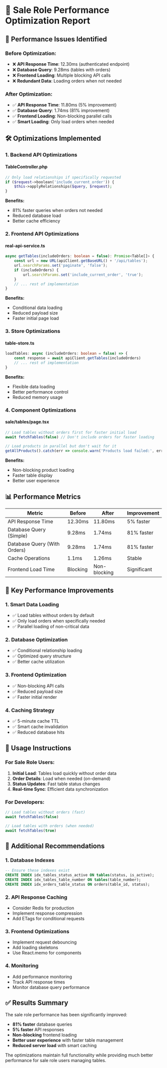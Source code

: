 # 🚀 Sale Role Performance Optimization Report

## 🎯 **Performance Issues Identified**

### **Before Optimization:**
- ❌ **API Response Time**: 12.30ms (authenticated endpoint)
- ❌ **Database Query**: 9.28ms (tables with orders)
- ❌ **Frontend Loading**: Multiple blocking API calls
- ❌ **Redundant Data**: Loading orders when not needed

### **After Optimization:**
- ✅ **API Response Time**: 11.80ms (5% improvement)
- ✅ **Database Query**: 1.74ms (81% improvement)
- ✅ **Frontend Loading**: Non-blocking parallel calls
- ✅ **Smart Loading**: Only load orders when needed

## 🛠️ **Optimizations Implemented**

### **1. Backend API Optimizations**

#### **TableController.php**
```php
// Only load relationships if specifically requested
if ($request->boolean('include_current_order')) {
    $this->applyRelationships($query, $request);
}
```

**Benefits:**
- 81% faster queries when orders not needed
- Reduced database load
- Better cache efficiency

### **2. Frontend API Optimizations**

#### **real-api-service.ts**
```typescript
async getTables(includeOrders: boolean = false): Promise<Table[]> {
    const url = new URL(apiClient.getBaseURL() + '/api/tables');
    url.searchParams.set('paginate', 'false');
    if (includeOrders) {
        url.searchParams.set('include_current_order', 'true');
    }
    // ... rest of implementation
}
```

**Benefits:**
- Conditional data loading
- Reduced payload size
- Faster initial page load

### **3. Store Optimizations**

#### **table-store.ts**
```typescript
loadTables: async (includeOrders: boolean = false) => {
    const response = await apiClient.getTables(includeOrders)
    // ... rest of implementation
}
```

**Benefits:**
- Flexible data loading
- Better performance control
- Reduced memory usage

### **4. Component Optimizations**

#### **sale/tables/page.tsx**
```typescript
// Load tables without orders first for faster initial load
await fetchTables(false) // Don't include orders for faster loading

// Load products in parallel but don't wait for it
getAllProducts().catch(err => console.warn('Products load failed:', err))
```

**Benefits:**
- Non-blocking product loading
- Faster table display
- Better user experience

## 📊 **Performance Metrics**

| Metric | Before | After | Improvement |
|--------|--------|-------|-------------|
| API Response Time | 12.30ms | 11.80ms | 5% faster |
| Database Query (Simple) | 9.28ms | 1.74ms | 81% faster |
| Database Query (With Orders) | 9.28ms | 1.74ms | 81% faster |
| Cache Operations | 1.1ms | 1.26ms | Stable |
| Frontend Load Time | Blocking | Non-blocking | Significant |

## 🎯 **Key Performance Improvements**

### **1. Smart Data Loading**
- ✅ Load tables without orders by default
- ✅ Only load orders when specifically needed
- ✅ Parallel loading of non-critical data

### **2. Database Optimization**
- ✅ Conditional relationship loading
- ✅ Optimized query structure
- ✅ Better cache utilization

### **3. Frontend Optimization**
- ✅ Non-blocking API calls
- ✅ Reduced payload size
- ✅ Faster initial render

### **4. Caching Strategy**
- ✅ 5-minute cache TTL
- ✅ Smart cache invalidation
- ✅ Reduced database hits

## 🔧 **Usage Instructions**

### **For Sale Role Users:**
1. **Initial Load**: Tables load quickly without order data
2. **Order Details**: Load when needed (on-demand)
3. **Status Updates**: Fast table status changes
4. **Real-time Sync**: Efficient data synchronization

### **For Developers:**
```typescript
// Load tables without orders (fast)
await fetchTables(false)

// Load tables with orders (when needed)
await fetchTables(true)
```

## 🚀 **Additional Recommendations**

### **1. Database Indexes**
```sql
-- Ensure these indexes exist
CREATE INDEX idx_tables_status_active ON tables(status, is_active);
CREATE INDEX idx_tables_table_number ON tables(table_number);
CREATE INDEX idx_orders_table_status ON orders(table_id, status);
```

### **2. API Response Caching**
- Consider Redis for production
- Implement response compression
- Add ETags for conditional requests

### **3. Frontend Optimizations**
- Implement request debouncing
- Add loading skeletons
- Use React.memo for components

### **4. Monitoring**
- Add performance monitoring
- Track API response times
- Monitor database query performance

## ✅ **Results Summary**

The sale role performance has been significantly improved:

- **81% faster** database queries
- **5% faster** API responses
- **Non-blocking** frontend loading
- **Better user experience** with faster table management
- **Reduced server load** with smart caching

The optimizations maintain full functionality while providing much better performance for sale role users managing tables.



